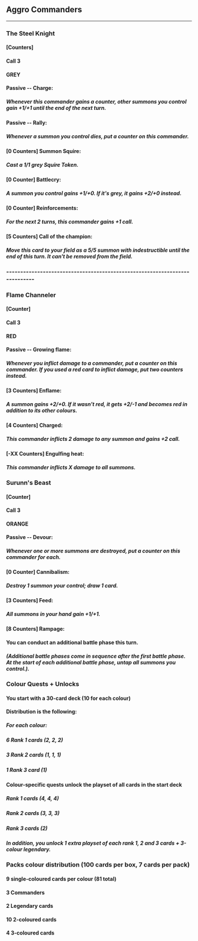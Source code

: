 ## Aggro Commanders

-----------------------------------------------------------------------

### The Steel Knight
#### [Counters]
#### Call 3
#### GREY

#### Passive -- Charge:
##### Whenever this commander gains a counter, other summons you control gain +1/+1 until the end of the next turn.

#### Passive -- Rally:
##### Whenever a summon you control dies, put a counter on this commander.

#### [0 Counters] Summon Squire:
##### Cast a 1/1 grey Squire Token.

#### [0 Counter] Battlecry:
##### A summon you control gains +1/+0. If it's grey, it gains +2/+0 instead.

#### [0 Counter] Reinforcements:
##### For the next 2 turns, this commander gains +1 call.

#### [5 Counters] Call of the champion:
##### Move this card to your field as a 5/5 summon with indestructible until the end of this turn. It can't be removed from the field.


### ---------------------------------------------------------------------------

### Flame Channeler
#### [Counter]
#### Call 3
#### RED

#### Passive -- Growing flame:
##### Whenever you inflict damage to a commander, put a counter on this commander. If you used a red card to inflict damage, put two counters instead.

#### [3 Counters] Enflame:
##### A summon gains +2/+0. If it wasn't red, it gets +2/-1 and becomes red in addition to its other colours.

#### [4 Counters] Charged:
##### This commander inflicts 2 damage to any summon and gains +2 call.

#### [-XX Counters] Engulfing heat:
##### This commander inflicts X damage to all summons.


### Surunn's Beast
#### [Counter]
#### Call 3
#### ORANGE

#### Passive -- Devour: 
##### Whenever one or more summons are destroyed, put a counter on this commander for each.

#### [0 Counter] Cannibalism:
##### Destroy 1 summon your control; draw 1 card.

#### [3 Counters] Feed:
##### All summons in your hand gain +1/+1.

#### [8 Counters] Rampage:
#### You can conduct an additional battle phase this turn.
##### (Additional battle phases come in sequence after the first battle phase. At the start of each additional battle phase, untap all summons you control.).


### Colour Quests + Unlocks
#### You start with a 30-card deck (10 for each colour)
#### Distribution is the following:
##### For each colour:
##### 6 Rank 1 cards (2, 2, 2)
##### 3 Rank 2 cards (1, 1, 1)
##### 1 Rank 3 card (1)

#### Colour-specific quests unlock the playset of all cards in the start deck
##### Rank 1 cards (4, 4, 4)
##### Rank 2 cards (3, 3, 3)
##### Rank 3 cards (2)
##### In addition, you unlock 1 extra playset of each rank 1, 2 and 3 cards + 3-colour legendary.

### Packs colour distribution (100 cards per box, 7 cards per pack)
#### 9 single-coloured cards per colour (81 total)
#### 3 Commanders
#### 2 Legendary cards
#### 10 2-coloured cards
#### 4 3-coloured cards
